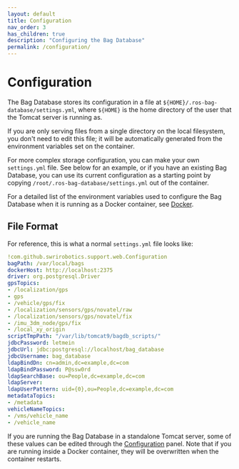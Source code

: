 ```yaml
---
layout: default
title: Configuration
nav_order: 3
has_children: true
description: "Configuring the Bag Database"
permalink: /configuration/
---
```


# Configuration

The Bag Database stores its configuration in a file at `${HOME}/.ros-bag-database/settings.yml`,
where `${HOME}` is the home directory of the user that the Tomcat server is running as.

If you are only serving files from a single directory on the local filesystem, you don't need to
edit this file; it will be automatically generated from the environment variables set on the container.

For more complex storage configuration, you can make your own `settings.yml` file.  See below for an
example, or if you have an existing Bag Database, you can use its current configuration as a starting
point by copying `/root/.ros-bag-database/settings.yml` out of the container.

For a detailed list of the environment variables used to configure the Bag Database when it is
running as a Docker container, see [Docker](../installation/docker).

## File Format

For reference, this is what a normal `settings.yml` file looks like:
```yaml
!com.github.swrirobotics.support.web.Configuration
bagPath: /var/local/bags
dockerHost: http://localhost:2375
driver: org.postgresql.Driver
gpsTopics: 
- /localization/gps
- gps
- /vehicle/gps/fix
- /localization/sensors/gps/novatel/raw
- /localization/sensors/gps/novatel/fix
- /imu_3dm_node/gps/fix
- /local_xy_origin
scriptTmpPath: "/var/lib/tomcat9/bagdb_scripts/"
jdbcPassword: letmein
jdbcUrl: jdbc:postgresql://localhost/bag_database
jdbcUsername: bag_database
ldapBindDn: cn=admin,dc=example,dc=com
ldapBindPassword: P@ssw0rd
ldapSearchBase: ou=People,dc=example,dc=com
ldapServer: 
ldapUserPattern: uid={0},ou=People,dc=example,dc=com
metadataTopics: 
- /metadata
vehicleNameTopics: 
- /vms/vehicle_name
- /vehicle_name
```



If you are running the Bag Database in a standalone Tomcat server, some of these values can be edited
through the [Configuration](../web-interface/administration#bag-database-configuration)
panel.  Note that if you are running inside a Docker container, they will be overwritten when the
container restarts.
